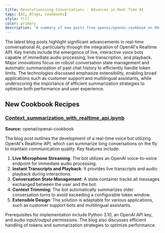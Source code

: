 ```yaml
---
title: Revolutionizing Conversations - Advances in Real-Time AI
tags: [AI, Blogs, Cookbooks]
style: fill
color: primary
description: "A summary of new posts from openai/openai-cookbook on 09-15"
---
```

The latest blog posts highlight significant advancements in real-time conversational AI, particularly through the integration of OpenAI's Realtime API. Key trends include the emergence of live, interactive voice bots capable of immediate audio processing, live transcription, and playback. Major innovations focus on robust conversation state management and automatic summarization of past chat history to efficiently handle token limits. The technologies discussed emphasize extensibility, enabling broad applications such as customer support and multilingual assistants, while underscoring the importance of efficient summarization strategies to optimize both performance and user experience.

## New Cookbook Recipes

### [Context_summarization_with_realtime_api.ipynb](https://github.com/openai/openai-cookbook/blob/cf19ff4c1d315e2179b0c4a0478a28ac7ea19dad/examples/Context_summarization_with_realtime_api.ipynb)
**Source:** openai/openai-cookbook

The blog post outlines the development of a real-time voice bot utilizing OpenAI's Realtime API, which can summarize long conversations on the fly to maintain communication quality. Key features include:

1. **Live Microphone Streaming**: The bot utilizes an OpenAI voice-to-voice endpoint for immediate audio processing.
2. **Instant Transcripts and Playback**: It provides live transcripts and audio playback during interactions.
3. **Conversation State Management**: A state container tracks all messages exchanged between the user and the bot.
4. **Context Trimming**: The bot automatically summarizes older conversation turns to avoid exceeding a configurable token window.
5. **Extensible Design**: The solution is adaptable for various applications, such as customer support bots and multilingual assistants.

Prerequisites for implementation include Python 3.10, an OpenAI API key, and audio input/output permissions. The blog also discusses efficient handling of tokens and summarization strategies to optimize performance.